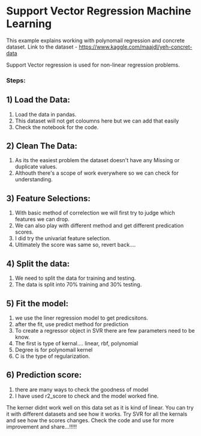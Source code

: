 # Support Vector Regression Machine Learning
This example explains working with polynomail regression and concrete dataset.
Link to the dataset - https://www.kaggle.com/maajdl/yeh-concret-data

 Support Vector regression is used for non-linear regression problems.

### Steps:

## 1) Load the Data:
1. Load the data in pandas.
2. This dataset will not get coloumns here but we can add that easily
3. Check the notebook for the code.

## 2) Clean The Data:
 1. As its the easiest problem the dataset doesn't have any Missing or duplicate values.
 2. Althouth there's a scope of work everywhere so we can check for understanding.
 
 ## 3) Feature Selections:
 1. With basic method of correlection we will first try to judge which features we can drop.
 2. We can also play with different method and get different predication scores.
 3. I did try the univariat feature selection.
 4. Ultimately the score was same so, revert back....
 
 ## 4) Split the data:
 1. We need to split the data for training and testing.
 2. The data is split into 70% training and 30% testing.
 
 ## 5) Fit the model:
 1. we use the liner regression model to get predicsitons.
 2. after the fit, use predict method for prediction
 3. To create a regressor object in SVR there are few parameters need to be know.
 4. The first is type of kernal.... linear, rbf, polynomial
 5. Degree is for polynomail kernel
 6. C is the type of regularization.
 
 ## 6) Prediction score:
 1. there are many ways to check the goodness of model
 2. I have used r2_score to check and the model worked fine.
 
 
 The kerner didnt work well on this data set as it is kind of linear. You can try it with different datasets and see how it works. Try SVR for all the kernals and see how the scores changes.
 Check the code and use for more improvement and share...!!!!!
 

